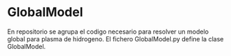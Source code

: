 # GlobalModel

En repositorio se agrupa el codigo necesario para resolver un modelo global para plasma de hidrogeno. 
El fichero GlobalModel.py define la clase GlobalModel. 
